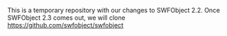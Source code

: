 This is a temporary repository with our changes to SWFObject 2.2.
Once SWFObject 2.3 comes out, we will clone https://github.com/swfobject/swfobject 
